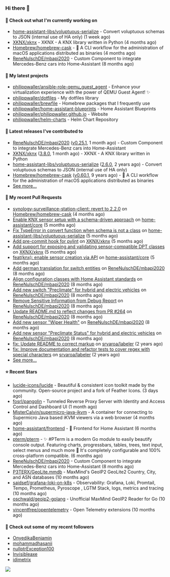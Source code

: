 ### Hi there 👋

#### 👷 Check out what I'm currently working on

- [home-assistant-libs/voluptuous-serialize](https://github.com/home-assistant-libs/voluptuous-serialize) - Convert voluptuous schemas to JSON (internal use of HA only) (1 week ago)
- [XKNX/xknx](https://github.com/XKNX/xknx) - XKNX - A KNX library written in Python (4 months ago)
- [Homebrew/homebrew-cask](https://github.com/Homebrew/homebrew-cask) - 🍻 A CLI workflow for the administration of macOS applications distributed as binaries (4 months ago)
- [ReneNulschDE/mbapi2020](https://github.com/ReneNulschDE/mbapi2020) - Custom Component to integrate Mercedes-Benz cars into Home-Assistant (8 months ago)

#### 🌱 My latest projects

- [philippwaller/ansible-role-qemu_guest_agent](https://github.com/philippwaller/ansible-role-qemu_guest_agent) - Enhance your virtualization experience with the power of QEMU Guest Agent! ✨
- [philippwaller/dotfiles](https://github.com/philippwaller/dotfiles) - My dotfiles library
- [philippwaller/brewfile](https://github.com/philippwaller/brewfile) - Homebrew packages that I frequently use
- [philippwaller/home-assistant-blueprints](https://github.com/philippwaller/home-assistant-blueprints) - Home Assistant Blueprints
- [philippwaller/philippwaller.github.io](https://github.com/philippwaller/philippwaller.github.io) - Website
- [philippwaller/helm-charts](https://github.com/philippwaller/helm-charts) - Helm Chart Repository

#### 🔭 Latest releases I've contributed to

- [ReneNulschDE/mbapi2020](https://github.com/ReneNulschDE/mbapi2020) ([v0.25.1](https://github.com/ReneNulschDE/mbapi2020/releases/tag/v0.25.1), 1 month ago) - Custom Component to integrate Mercedes-Benz cars into Home-Assistant
- [XKNX/xknx](https://github.com/XKNX/xknx) ([3.8.0](https://github.com/XKNX/xknx/releases/tag/3.8.0), 1 month ago) - XKNX - A KNX library written in Python
- [home-assistant-libs/voluptuous-serialize](https://github.com/home-assistant-libs/voluptuous-serialize) ([2.6.0](https://github.com/home-assistant-libs/voluptuous-serialize/releases/tag/2.6.0), 2 years ago) - Convert voluptuous schemas to JSON (internal use of HA only)
- [Homebrew/homebrew-cask](https://github.com/Homebrew/homebrew-cask) ([v0.60.1](https://github.com/Homebrew/homebrew-cask/releases/tag/v0.60.1), 9 years ago) - 🍻 A CLI workflow for the administration of macOS applications distributed as binaries
- [See more...](https://github.com/philippwaller/philippwaller/blob/main/releases.md)

#### 🔨 My recent Pull Requests

- [synology-surveillance-station-client: revert to 2.2.0](https://github.com/Homebrew/homebrew-cask/pull/199678) on [Homebrew/homebrew-cask](https://github.com/Homebrew/homebrew-cask) (4 months ago)
- [Enable KNX sensor setup with a schema-driven approach](https://github.com/home-assistant/core/pull/136293) on [home-assistant/core](https://github.com/home-assistant/core) (5 months ago)
- [Fix TypeError in convert function when schema is not a class](https://github.com/home-assistant-libs/voluptuous-serialize/pull/140) on [home-assistant-libs/voluptuous-serialize](https://github.com/home-assistant-libs/voluptuous-serialize) (5 months ago)
- [Add pre-commit hook for pylint](https://github.com/XKNX/xknx/pull/1630) on [XKNX/xknx](https://github.com/XKNX/xknx) (5 months ago)
- [Add support for exposing and validating sensor-compatible DPT classes](https://github.com/XKNX/xknx/pull/1629) on [XKNX/xknx](https://github.com/XKNX/xknx) (5 months ago)
- [feat(knx): enable sensor creation via API](https://github.com/home-assistant/core/pull/133979) on [home-assistant/core](https://github.com/home-assistant/core) (5 months ago)
- [Add german translation for switch entities](https://github.com/ReneNulschDE/mbapi2020/pull/272) on [ReneNulschDE/mbapi2020](https://github.com/ReneNulschDE/mbapi2020) (8 months ago)
- [Align configuration classes with Home Assistant standards](https://github.com/ReneNulschDE/mbapi2020/pull/270) on [ReneNulschDE/mbapi2020](https://github.com/ReneNulschDE/mbapi2020) (8 months ago)
- [Add new switch &#34;Preclimate&#34; for hybrid and electric vehicles](https://github.com/ReneNulschDE/mbapi2020/pull/269) on [ReneNulschDE/mbapi2020](https://github.com/ReneNulschDE/mbapi2020) (8 months ago)
- [Remove Sensitive Information from Debug Report](https://github.com/ReneNulschDE/mbapi2020/pull/268) on [ReneNulschDE/mbapi2020](https://github.com/ReneNulschDE/mbapi2020) (8 months ago)
- [Update README.md to reflect changes from PR #264](https://github.com/ReneNulschDE/mbapi2020/pull/267) on [ReneNulschDE/mbapi2020](https://github.com/ReneNulschDE/mbapi2020) (8 months ago)
- [Add new sensor &#34;Wiper Health&#34;](https://github.com/ReneNulschDE/mbapi2020/pull/265) on [ReneNulschDE/mbapi2020](https://github.com/ReneNulschDE/mbapi2020) (8 months ago)
- [Add new sensor &#34;Preclimate Status&#34; for hybrid and electric vehicles](https://github.com/ReneNulschDE/mbapi2020/pull/264) on [ReneNulschDE/mbapi2020](https://github.com/ReneNulschDE/mbapi2020) (8 months ago)
- [fix: Update README to correct markup](https://github.com/srvaroa/labeler/pull/130) on [srvaroa/labeler](https://github.com/srvaroa/labeler) (2 years ago)
- [fix: Improve documentation and refactor tests to cover regex with special characters](https://github.com/srvaroa/labeler/pull/129) on [srvaroa/labeler](https://github.com/srvaroa/labeler) (2 years ago)
- [See more...](https://github.com/philippwaller/philippwaller/blob/main/pull-requests.md)

#### ⭐ Recent Stars

- [lucide-icons/lucide](https://github.com/lucide-icons/lucide) - Beautiful &amp; consistent icon toolkit made by the community. Open-source project and a fork of Feather Icons. (3 days ago)
- [fosrl/pangolin](https://github.com/fosrl/pangolin) - Tunneled Reverse Proxy Server with Identity and Access Control and Dashboard UI (1 month ago)
- [MisterCalvin/supermicro-java-ikvm](https://github.com/MisterCalvin/supermicro-java-ikvm) - A container for connecting to Supermicro Java based iKVM viewers via a web browser (4 months ago)
- [home-assistant/frontend](https://github.com/home-assistant/frontend) - :lollipop: Frontend for Home Assistant (6 months ago)
- [pterm/pterm](https://github.com/pterm/pterm) - ✨ #PTerm is a modern Go module to easily beautify console output. Featuring charts, progressbars, tables, trees, text input, select menus and much more 🚀 It&#39;s completely configurable and 100% cross-platform compatible. (6 months ago)
- [ReneNulschDE/mbapi2020](https://github.com/ReneNulschDE/mbapi2020) - Custom Component to integrate Mercedes-Benz cars into Home-Assistant (8 months ago)
- [P3TERX/GeoLite.mmdb](https://github.com/P3TERX/GeoLite.mmdb) - MaxMind&#39;s GeoIP2 GeoLite2 Country, City, and ASN databases (10 months ago)
- [saidsef/grafana-loki-on-k8s](https://github.com/saidsef/grafana-loki-on-k8s) - Observability: Grafana, Loki, Promtail, Tempo, Prometheus, Pyroscope , LGTM Stack, logs, metrics and tracing (10 months ago)
- [oschwald/geoip2-golang](https://github.com/oschwald/geoip2-golang) - Unofficial MaxMind GeoIP2 Reader for Go (10 months ago)
- [vincentfree/opentelemetry](https://github.com/vincentfree/opentelemetry) - Open Telemetry extensions (10 months ago)

#### 👯 Check out some of my recent followers

- [OnyedikaBenjamin](https://github.com/OnyedikaBenjamin)
- [mohammadhasanii](https://github.com/mohammadhasanii)
- [nullptrException100](https://github.com/nullptrException100)
- [Invisibleaxe](https://github.com/Invisibleaxe)
- [idimetrix](https://github.com/idimetrix)

![](https://hit.yhype.me/github/profile?user_id=1090452)
